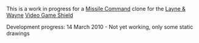 This is a work in progress for a [Missile Command](http://en.wikipedia.org/wiki/Missile_Command) clone for the [Layne & Wayne](http://www.wayneandlayne.com/) [Video Game Shield](http://www.wayneandlayne.com/projects/video-game-shield/)

Development progress:
14 March 2010 - Not yet working, only some static drawings